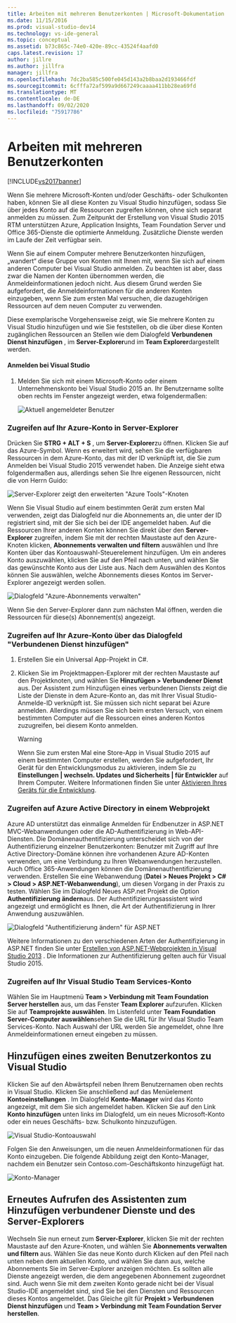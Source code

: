 ```yaml
---
title: Arbeiten mit mehreren Benutzerkonten | Microsoft-Dokumentation
ms.date: 11/15/2016
ms.prod: visual-studio-dev14
ms.technology: vs-ide-general
ms.topic: conceptual
ms.assetid: b73c865c-74e0-420e-89cc-43524f4aafd0
caps.latest.revision: 17
author: jillre
ms.author: jillfra
manager: jillfra
ms.openlocfilehash: 7dc2ba585c500fe045d143a2b8baa2d193466fdf
ms.sourcegitcommit: 6cfffa72af599a9d667249caaaa411bb28ea69fd
ms.translationtype: MT
ms.contentlocale: de-DE
ms.lasthandoff: 09/02/2020
ms.locfileid: "75917786"
---
```

# <a name="work-with-multiple-user-accounts"></a>Arbeiten mit mehreren Benutzerkonten
[!INCLUDE[vs2017banner](../includes/vs2017banner.md)]

Wenn Sie mehrere Microsoft-Konten und/oder Geschäfts- oder Schulkonten haben, können Sie all diese Konten zu Visual Studio hinzufügen, sodass Sie über jedes Konto auf die Ressourcen zugreifen können, ohne sich separat anmelden zu müssen. Zum Zeitpunkt der Erstellung von Visual Studio 2015 RTM unterstützen Azure, Application Insights, Team Foundation Server und Office 365-Dienste die optimierte Anmeldung. Zusätzliche Dienste werden im Laufe der Zeit verfügbar sein.

 Wenn Sie auf einem Computer mehrere Benutzerkonten hinzufügen, „wandert“ diese Gruppe von Konten mit Ihnen mit, wenn Sie sich auf einem anderen Computer bei Visual Studio anmelden. Zu beachten ist aber, dass zwar die Namen der Konten übernommen werden, die Anmeldeinformationen jedoch nicht. Aus diesem Grund werden Sie aufgefordert, die Anmeldeinformationen für die anderen Konten einzugeben, wenn Sie zum ersten Mal versuchen, die dazugehörigen Ressourcen auf dem neuen Computer zu verwenden.

 Diese exemplarische Vorgehensweise zeigt, wie Sie mehrere Konten zu Visual Studio hinzufügen und wie Sie feststellen, ob die über diese Konten zugänglichen Ressourcen an Stellen wie dem Dialogfeld **Verbundenen Dienst hinzufügen** , im **Server-Explorer**und im **Team Explorer**dargestellt werden.

#### <a name="sign-in-to-visual-studio"></a>Anmelden bei Visual Studio

1. Melden Sie sich mit einem Microsoft-Konto oder einem Unternehmenskonto bei Visual Studio 2015 an. Ihr Benutzername sollte oben rechts im Fenster angezeigt werden, etwa folgendermaßen:

     ![Aktuell angemeldeter Benutzer](../ide/media/vs2015-username.png "VS2015_UserName")

### <a name="access-your-azure-account-in-server-explorer"></a>Zugreifen auf Ihr Azure-Konto in Server-Explorer
 Drücken Sie **STRG + ALT + S** , um **Server-Explorer**zu öffnen. Klicken Sie auf das Azure-Symbol. Wenn es erweitert wird, sehen Sie die verfügbaren Ressourcen in dem Azure-Konto, das mit der ID verknüpft ist, die Sie zum Anmelden bei Visual Studio 2015 verwendet haben. Die Anzeige sieht etwa folgendermaßen aus, allerdings sehen Sie Ihre eigenen Ressourcen, nicht die von Herrn Guido:

 ![Server-Explorer zeigt den erweiterten "Azure Tools"-Knoten](../ide/media/vs2015-serverexplorer.png "VS2015_ServerExplorer")

 Wenn Sie Visual Studio auf einem bestimmten Gerät zum ersten Mal verwenden, zeigt das Dialogfeld nur die Abonnements an, die unter der ID registriert sind, mit der Sie sich bei der IDE angemeldet haben. Auf die Ressourcen Ihrer anderen Konten können Sie direkt über den **Server-Explorer** zugreifen, indem Sie mit der rechten Maustaste auf den Azure-Knoten klicken, **Abonnements verwalten und filtern** auswählen und Ihre Konten über das Kontoauswahl-Steuerelement hinzufügen. Um ein anderes Konto auszuwählen, klicken Sie auf den Pfeil nach unten, und wählen Sie das gewünschte Konto aus der Liste aus. Nach dem Auswählen des Kontos können Sie auswählen, welche Abonnements dieses Kontos im Server-Explorer angezeigt werden sollen.

 ![Dialogfeld "Azure-Abonnements verwalten"](../ide/media/vs2015-manage-subs.png "vs2015_manage_subs")

 Wenn Sie den Server-Explorer dann zum nächsten Mal öffnen, werden die Ressourcen für diese(s) Abonnement(s) angezeigt.

### <a name="access-your-azure-account-via-add-connected-service-dialog"></a>Zugreifen auf Ihr Azure-Konto über das Dialogfeld "Verbundenen Dienst hinzufügen"

1. Erstellen Sie ein Universal App-Projekt in C#.

2. Klicken Sie im Projektmappen-Explorer mit der rechten Maustaste auf den Projektknoten, und wählen Sie **Hinzufügen > Verbundener Dienst** aus. Der Assistent zum Hinzufügen eines verbundenen Diensts zeigt die Liste der Dienste in dem Azure-Konto an, das mit Ihrer Visual Studio-Anmelde-ID verknüpft ist. Sie müssen sich nicht separat bei Azure anmelden. Allerdings müssen Sie sich beim ersten Versuch, von einem bestimmten Computer auf die Ressourcen eines anderen Kontos zuzugreifen, bei diesem Konto anmelden.

    > [!WARNING]
    > Wenn Sie zum ersten Mal eine Store-App in Visual Studio 2015 auf einem bestimmten Computer erstellen, werden Sie aufgefordert, Ihr Gerät für den Entwicklungsmodus zu aktivieren, indem Sie zu **Einstellungen &#124; wechseln. Updates und Sicherheits &#124; für Entwickler** auf Ihrem Computer. Weitere Informationen finden Sie unter [Aktivieren Ihres Geräts für die Entwicklung](https://msdn.microsoft.com/library/windows/apps/dn706236.aspx).

### <a name="access-azure-active-directory-in-a-web-project"></a><a name="access_azure"></a> Zugreifen auf Azure Active Directory in einem Webprojekt
 Azure AD unterstützt das einmalige Anmelden für Endbenutzer in ASP.NET MVC-Webanwendungen oder die AD-Authentifizierung in Web-API-Diensten. Die Domänenauthentifizierung unterscheidet sich von der Authentifizierung einzelner Benutzerkonten: Benutzer mit Zugriff auf Ihre Active Directory-Domäne können ihre vorhandenen Azure AD-Konten verwenden, um eine Verbindung zu Ihren Webanwendungen herzustellen. Auch Office 365-Anwendungen können die Domänenauthentifizierung verwenden. Erstellen Sie eine Webanwendung (**Datei > Neues Projekt > C# > Cloud > ASP.NET-Webanwendung**), um diesen Vorgang in der Praxis zu testen. Wählen Sie im Dialogfeld Neues ASP.net Projekt die Option **Authentifizierung ändern**aus. Der Authentifizierungsassistent wird angezeigt und ermöglicht es Ihnen, die Art der Authentifizierung in Ihrer Anwendung auszuwählen.

 ![Dialogfeld "Authentifizierung ändern" für ASP.NET](../ide/media/vs2015-change-authentication.png "VS2015_change_authentication")

 Weitere Informationen zu den verschiedenen Arten der Authentifizierung in ASP.NET finden Sie unter [Erstellen von ASP.NET-Webprojekten in Visual Studio 2013](/aspnet/visual-studio/overview/2013/creating-web-projects-in-visual-studio#orgauth) . Die Informationen zur Authentifizierung gelten auch für Visual Studio 2015.

### <a name="access-your-visual-studio-team-services-account"></a>Zugreifen auf Ihr Visual Studio Team Services-Konto
 Wählen Sie im Hauptmenü **Team > Verbindung mit Team Foundation Server herstellen** aus, um das Fenster **Team Explorer** aufzurufen. Klicken Sie auf **Teamprojekte auswählen**. Im Listenfeld unter **Team Foundation Server-Computer auswählen**sehen Sie die URL für Ihr Visual Studio Team Services-Konto. Nach Auswahl der URL werden Sie angemeldet, ohne Ihre Anmeldeinformationen erneut eingeben zu müssen.

## <a name="add-a-second-user-account-to-visual-studio"></a>Hinzufügen eines zweiten Benutzerkontos zu Visual Studio
 Klicken Sie auf den Abwärtspfeil neben Ihrem Benutzernamen oben rechts in Visual Studio. Klicken Sie anschließend auf das Menüelement **Kontoeinstellungen** . Im Dialogfeld **Konto-Manager** wird das Konto angezeigt, mit dem Sie sich angemeldet haben. Klicken Sie auf den Link **Konto hinzufügen** unten links im Dialogfeld, um ein neues Microsoft-Konto oder ein neues Geschäfts- bzw. Schulkonto hinzuzufügen.

 ![Visual Studio-Kontoauswahl](../ide/media/vs2015-acct-picker.png "VS2015_acct_picker")

 Folgen Sie den Anweisungen, um die neuen Anmeldeinformationen für das Konto einzugeben. Die folgende Abbildung zeigt den Konto-Manager, nachdem ein Benutzer sein Contoso.com-Geschäftskonto hinzugefügt hat.

 ![Konto-Manager](../ide/media/vs2015-accountmanager.gif "VS2015_AccountManager")

## <a name="revisit-the-add-connected-services-wizard-and-server-explorer"></a>Erneutes Aufrufen des Assistenten zum Hinzufügen verbundener Dienste und des Server-Explorers
 Wechseln Sie nun erneut zum **Server-Explorer**, klicken Sie mit der rechten Maustaste auf den Azure-Knoten, und wählen Sie **Abonnements verwalten und filtern** aus. Wählen Sie das neue Konto durch Klicken auf den Pfeil nach unten neben dem aktuellen Konto, und wählen Sie dann aus, welche Abonnements Sie im Server-Explorer anzeigen möchten. Es sollten alle Dienste angezeigt werden, die dem angegebenen Abonnement zugeordnet sind. Auch wenn Sie mit dem zweiten Konto gerade nicht bei der Visual Studio-IDE angemeldet sind, sind Sie bei den Diensten und Ressourcen dieses Kontos angemeldet. Das Gleiche gilt für **Projekt > Verbundenen Dienst hinzufügen** und **Team > Verbindung mit Team Foundation Server herstellen**.
